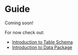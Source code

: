 # Guide

Coming soon!

For now check out:

* [Introduction to Table Schema][ts]
* [Introduction to Data Package][dp]

[ts]: /table-schema/
[dp]: /data-package/

